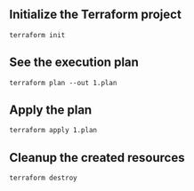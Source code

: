 ## Initialize the Terraform project
 ```
terraform init
```
 
## See the execution plan
```
terraform plan --out 1.plan
```

## Apply the plan
```
terraform apply 1.plan
```

## Cleanup the created resources 
```
terraform destroy
```